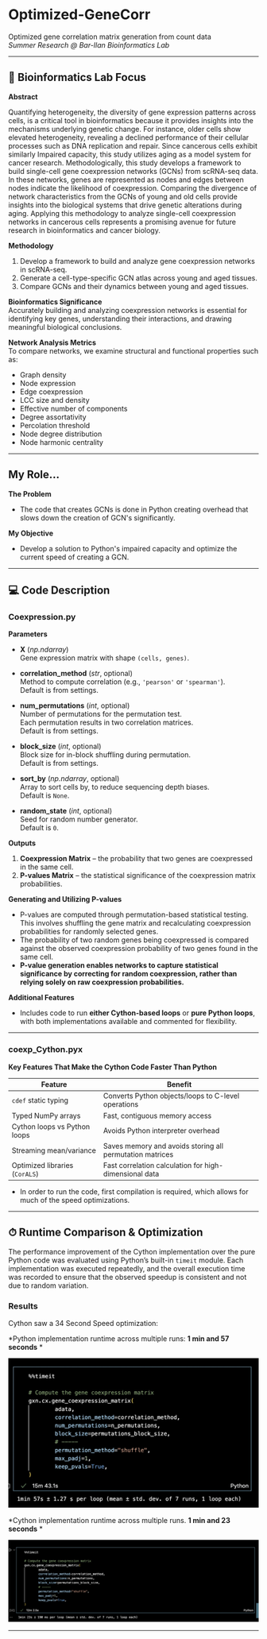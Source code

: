 # Optimized-GeneCorr
Optimized gene correlation matrix generation from count data  
*Summer Research @ Bar-Ilan Bioinformatics Lab*

---

## 🔬 Bioinformatics Lab Focus

**Abstract**  

Quantifying heterogeneity, the diversity of gene expression patterns across cells, is a critical tool in bioinformatics because it provides insights into the mechanisms underlying genetic change. For instance, older cells show elevated heterogeneity, revealing a declined performance of their cellular processes such as DNA replication and repair. Since cancerous cells exhibit similarly Impaired capacity, this study utilizes aging as a model system for cancer research. Methodologically, this study develops a framework to build single-cell gene coexpression networks (GCNs) from scRNA-seq data. In these networks, genes are represented as nodes and edges between nodes indicate the likelihood of coexpression. Comparing the divergence of network characteristics from the GCNs of young and old cells provide insights into the biological systems that drive genetic alterations during aging. Applying this methodology to analyze single-cell coexpression networks in cancerous cells represents a promising avenue for future research in bioinformatics and cancer biology.


**Methodology**  
1. Develop a framework to build and analyze gene coexpression networks in scRNA-seq.  
2. Generate a cell-type-specific GCN atlas across young and aged tissues.  
3. Compare GCNs and their dynamics between young and aged tissues.  

**Bioinformatics Significance**  
Accurately building and analyzing coexpression networks is essential for identifying key genes, understanding their interactions, and drawing meaningful biological conclusions.  

**Network Analysis Metrics**  
To compare networks, we examine structural and functional properties such as:  
- Graph density  
- Node expression  
- Edge coexpression  
- LCC size and density  
- Effective number of components  
- Degree assortativity  
- Percolation threshold  
- Node degree distribution  
- Node harmonic centrality  

---
## My Role...

**The Problem** 
- The code that creates GCNs is done in Python creating overhead that slows down the creation of GCN's significantly.

**My Objective** 
- Develop a solution to Python's impaired capacity and optimize the current speed of creating a GCN.
--- 
## 💻 Code Description

### **Coexpression.py**

**Parameters**  
- **X** (*np.ndarray*)  
  Gene expression matrix with shape `(cells, genes)`.  

- **correlation_method** (*str*, optional)  
  Method to compute correlation (e.g., `'pearson'` or `'spearman'`).  
  Default is from settings.  

- **num_permutations** (*int*, optional)  
  Number of permutations for the permutation test.  
  Each permutation results in two correlation matrices.  
  Default is from settings.  

- **block_size** (*int*, optional)  
  Block size for in-block shuffling during permutation.  
  Default is from settings.  

- **sort_by** (*np.ndarray*, optional)  
  Array to sort cells by, to reduce sequencing depth biases.  
  Default is `None`.  

- **random_state** (*int*, optional)  
  Seed for random number generator.  
  Default is `0`.  

**Outputs**  
1. **Coexpression Matrix** – the probability that two genes are coexpressed in the same cell.  
2. **P-values Matrix** – the statistical significance of the coexpression matrix probabilities.  

**Generating and Utilizing P-values**  
- P-values are computed through permutation-based statistical testing. This involves shuffling the gene matrix and recalculating coexpression probabilities for randomly selected genes.  
- The probability of two random genes being coexpressed is compared against the observed coexpression probability of two genes found in the same cell.  
- **P-value generation enables networks to capture statistical significance by correcting for random coexpression, rather than relying solely on raw coexpression probabilities.**

**Additional Features**  
- Includes code to run **either Cython-based loops** or **pure Python loops**, with both implementations available and commented for flexibility.  

---

### **coexp_Cython.pyx**  
**Key Features That Make the Cython Code Faster Than Python**

| Feature | Benefit |
|---------|---------|
| `cdef` static typing | Converts Python objects/loops to C-level operations |
| Typed NumPy arrays | Fast, contiguous memory access |
| Cython loops vs Python loops | Avoids Python interpreter overhead |
| Streaming mean/variance | Saves memory and avoids storing all permutation matrices |
| Optimized libraries (`CorALS`) | Fast correlation calculation for high-dimensional data |

- In order to run the code, first compilation is required, which allows for much of the speed optimizations. 

---

## ⏱ Runtime Comparison & Optimization

The performance improvement of the Cython implementation over the pure Python code was evaluated using Python’s built-in `timeit` module. Each implementation was executed repeatedly, and the overall execution time was recorded to ensure that the observed speedup is consistent and not due to random variation.

### **Results**

Cython saw a 34 Second Speed optimization: 

*Python implementation runtime across multiple runs: **1 min and 57 seconds** *

![Python Runtime](https://github.com/ArielMelni/Optimized-GeneCorr/blob/main/8C38DD30-33A5-4112-BC58-02A0257EE8B9.jpeg )  

*Cython implementation runtime across multiple runs. **1 min and 23 seconds** * 

![Cython Runtime](https://github.com/ArielMelni/Optimized-GeneCorr/blob/main/44D4B4DF-6195-4957-BF11-4B4944283085.jpeg)  



---




